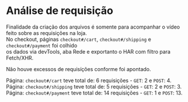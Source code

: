 # Análise de requisição

Finalidade da criação dos arquivos é somente para acompanhar o vídeo feito sobre as requisições na loja. <br />
No checkout, páginas `checkout#/cart`, `checkout#/shipping` e `checkout#/payment` foi colhido <br />
os dados via devTools, aba Rede e exportanto o HAR com filtro para Fetch/XHR. 

Não houve excessos de requisíções conforme foi apontado.

Página: `checkout#/cart` teve total de: 6 requisições - `GET`: 2 e `POST`: 4. <br />
Página: `checkout#/shipping` teve total de: 5 requisições - `GET`: 2 e `POST`: 3. <br />
Página: `checkout#/payment` teve total de: 14 requisições - `GET`: 1 e `POST`: 13. <br />